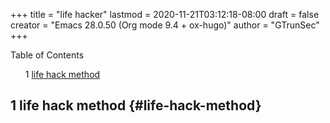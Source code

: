 +++
title = "life hacker"
lastmod = 2020-11-21T03:12:18-08:00
draft = false
creator = "Emacs 28.0.50 (Org mode 9.4 + ox-hugo)"
author = "GTrunSec"
+++

<style>
  .ox-hugo-toc ul {
    list-style: none;
  }
</style>
<div class="ox-hugo-toc toc">
<div></div>

<div class="heading">Table of Contents</div>

- <span class="section-num">1</span> [life hack method](#life-hack-method)

</div>
<!--endtoc-->



## <span class="section-num">1</span> life hack method {#life-hack-method}
